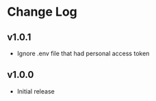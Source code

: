 # Change Log

## v1.0.1

- Ignore .env file that had personal access token

## v1.0.0

- Initial release
